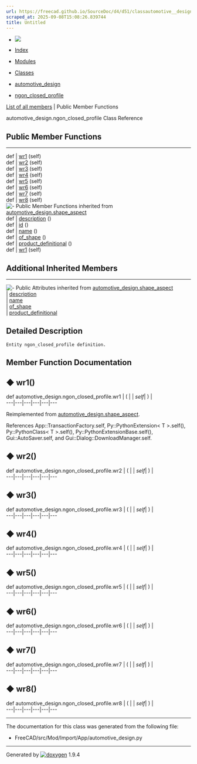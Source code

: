 ```yaml
---
url: https://freecad.github.io/SourceDoc/d4/d51/classautomotive__design_1_1ngon__closed__profile.html
scraped_at: 2025-09-08T15:08:26.839744
title: Untitled
---
```


  * [ ![](https://www.freecad.org/svg/logo-freecad.svg) ](https://freecadweb.org "FreeCAD")
  * [Index](../../index.html "Index")
  * [Modules](../../modules.html "Modules list")
  * [Classes](../../annotated.html "Annotated list")

  * [automotive_design](../../d4/ddf/namespaceautomotive__design.html)
  * [ngon_closed_profile](../../d4/d51/classautomotive__design_1_1ngon__closed__profile.html)

[List of all members](../../d2/dbc/classautomotive__design_1_1ngon__closed__profile-members.html) | Public Member Functions

automotive_design.ngon_closed_profile Class Reference

##  Public Member Functions  
  
---  
def | [wr1](../../d4/d51/classautomotive__design_1_1ngon__closed__profile.html#ab47230df86505a177431f0cd0fc4f171) (self)  
def | [wr2](../../d4/d51/classautomotive__design_1_1ngon__closed__profile.html#a0b64b6af8f5a284733455a82c9b8188e) (self)  
def | [wr3](../../d4/d51/classautomotive__design_1_1ngon__closed__profile.html#a51edb94d45852b49eac2555b1856066a) (self)  
def | [wr4](../../d4/d51/classautomotive__design_1_1ngon__closed__profile.html#aee778c3a5c5f3355ac78fced9ff83fc2) (self)  
def | [wr5](../../d4/d51/classautomotive__design_1_1ngon__closed__profile.html#a96ee00b587dca358b3737942cce8309e) (self)  
def | [wr6](../../d4/d51/classautomotive__design_1_1ngon__closed__profile.html#a86277a7f32d4fcbd715097462f55c312) (self)  
def | [wr7](../../d4/d51/classautomotive__design_1_1ngon__closed__profile.html#a04110fd93b2397656c7d2323ee82f9a4) (self)  
def | [wr8](../../d4/d51/classautomotive__design_1_1ngon__closed__profile.html#a2f2d1fbd7a382640f5abc58290f605b4) (self)  
![-](../../closed.png) Public Member Functions inherited from
[automotive_design.shape_aspect](../../d5/d43/classautomotive__design_1_1shape__aspect.html)  
def | [description](../../d5/d43/classautomotive__design_1_1shape__aspect.html#a2d3cbacdee4b4a23c48e6e8682be5097) ()  
def | [id](../../d5/d43/classautomotive__design_1_1shape__aspect.html#a908575200aa127fee70d8efefc5ff7b2) ()  
def | [name](../../d5/d43/classautomotive__design_1_1shape__aspect.html#a3497533cc144728ba5eaedf0d315ef72) ()  
def | [of_shape](../../d5/d43/classautomotive__design_1_1shape__aspect.html#a4369599788e3702c80ccf6a2ed9d81fc) ()  
def | [product_definitional](../../d5/d43/classautomotive__design_1_1shape__aspect.html#ae2d34da10e91db476c7445b2525172d4) ()  
def | [wr1](../../d5/d43/classautomotive__design_1_1shape__aspect.html#afaf0ba0242d7b61388638ad5968f48f8) (self)  
  
##  Additional Inherited Members  
  
---  
![-](../../closed.png) Public Attributes inherited from
[automotive_design.shape_aspect](../../d5/d43/classautomotive__design_1_1shape__aspect.html)  
|
[description](../../d5/d43/classautomotive__design_1_1shape__aspect.html#afbfbbcdbba354ef8f47480a40487c967)  
|
[name](../../d5/d43/classautomotive__design_1_1shape__aspect.html#a9f75336c7a542a886597e5c1f97e40a8)  
|
[of_shape](../../d5/d43/classautomotive__design_1_1shape__aspect.html#a8968baa97d9b01370bd48e9b013a9b5f)  
|
[product_definitional](../../d5/d43/classautomotive__design_1_1shape__aspect.html#a74f491d0f946e301a43bc04dc72dfd20)  
  
## Detailed Description

    
    
    Entity ngon_closed_profile definition.

## Member Function Documentation

## ◆ wr1()

def automotive_design.ngon_closed_profile.wr1  | ( |  | _self_| ) |   
---|---|---|---|---|---  
  
Reimplemented from
[automotive_design.shape_aspect](../../d5/d43/classautomotive__design_1_1shape__aspect.html#afaf0ba0242d7b61388638ad5968f48f8).

References App::TransactionFactory.self, Py::PythonExtension< T >.self(),
Py::PythonClass< T >.self(), Py::PythonExtensionBase.self(),
Gui::AutoSaver.self, and Gui::Dialog::DownloadManager.self.

## ◆ wr2()

def automotive_design.ngon_closed_profile.wr2  | ( |  | _self_| ) |   
---|---|---|---|---|---  
  
## ◆ wr3()

def automotive_design.ngon_closed_profile.wr3  | ( |  | _self_| ) |   
---|---|---|---|---|---  
  
## ◆ wr4()

def automotive_design.ngon_closed_profile.wr4  | ( |  | _self_| ) |   
---|---|---|---|---|---  
  
## ◆ wr5()

def automotive_design.ngon_closed_profile.wr5  | ( |  | _self_| ) |   
---|---|---|---|---|---  
  
## ◆ wr6()

def automotive_design.ngon_closed_profile.wr6  | ( |  | _self_| ) |   
---|---|---|---|---|---  
  
## ◆ wr7()

def automotive_design.ngon_closed_profile.wr7  | ( |  | _self_| ) |   
---|---|---|---|---|---  
  
## ◆ wr8()

def automotive_design.ngon_closed_profile.wr8  | ( |  | _self_| ) |   
---|---|---|---|---|---  
  
* * *

The documentation for this class was generated from the following file:

  * FreeCAD/src/Mod/Import/App/automotive_design.py

* * *

Generated by
[![doxygen](../../doxygen.svg)](https://www.doxygen.org/index.html) 1.9.4

